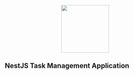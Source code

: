 <p align="center">
  <img src="https://docs.nestjs.com/assets/logo-small.svg" width="150px" height="150px"/>
</p>

## NestJS Task Management Application
